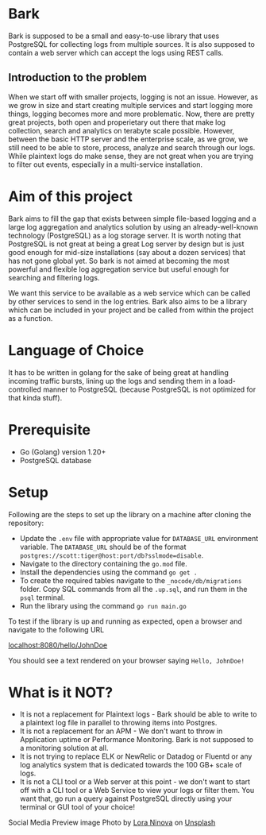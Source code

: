 # Bark
Bark is supposed to be a small and easy-to-use library that uses PostgreSQL for collecting logs from multiple sources. It is also supposed to contain a web server which can accept the logs using REST calls.

## Introduction to the problem
When we start off with smaller projects, logging is not an issue. However, as we grow in size and start creating multiple services and start logging more things, logging becomes more and more problematic. Now, there are pretty great projects, both open and properietary out there that make log collection, search and analytics on terabyte scale possible. However, between the basic HTTP server and the enterprise scale, as we grow, we still need to be able to store, process, analyze and search through our logs. While plaintext logs do make sense, they are not great when you are trying to filter out events, especially in a multi-service installation.

# Aim of this project
Bark aims to fill the gap that exists between simple file-based logging and a large log aggregation and analytics solution by using an already-well-known technology (PostgreSQL) as a log storage server. It is worth noting that PostgreSQL is not great at being a great Log server by design but is just good enough for mid-size installations (say about a dozen services) that has not gone global yet. So bark is not aimed at becoming the most powerful and flexible log aggregation service but useful enough for searching and filtering logs.

We want this service to be available as a web service which can be called by other services to send in the log entries. Bark also aims to be a library which can be included in your project and be called from within the project as a function.

# Language of Choice
It has to be written in golang for the sake of being great at handling incoming traffic bursts, lining up the logs and sending them in a load-controlled manner to PostgreSQL (because PostgreSQL is not optimized for that kinda stuff).

 

# Prerequisite

- Go (Golang) version 1.20+
- PostgreSQL database

# Setup

Following are the steps to set up the library on a machine after cloning the repository:
- Update the `.env` file with appropriate value for `DATABASE_URL` environment variable. 
The `DATABASE_URL` should be of the format `postgres://scott:tiger@host:port/db?sslmode=disable`. 
- Navigate to the directory containing the `go.mod` file.
- Install the dependencies using the command `go get .`
- To create the required tables navigate to the `_nocode/db/migrations` folder. Copy SQL commands from all the `.up.sql`, and run them in the `psql` terminal.
- Run the library using the command `go run main.go`

To test if the library is up and running as expected, open a browser and navigate to the following URL

[localhost:8080/hello/JohnDoe](http://localhost:8080/hello/JohnDoe)

You should see a text rendered on your browser saying `Hello, JohnDoe!` 

# What is it NOT?
- It is not a replacement for Plaintext logs - Bark should be able to write to a plaintext log file in parallel to throwing items into Postgres.
- It is not a replacement for an APM - We don't want to throw in Application uptime or Performance Monitoring. Bark is not supposed to a monitoring solution at all.
- It is not trying to replace ELK or NewRelic or Datadog or Fluentd or any log analytics system that is dedicated towards the 100 GB+ scale of logs.
- It is not a CLI tool or a Web server at this point - we don't want to start off with a CLI tool or a Web Service to view your logs or filter them. You want that, go run a query against PostgreSQL directly using your terminal or GUI tool of your choice!

Social Media Preview image Photo by [Lora Ninova](https://unsplash.com/@lorannva?utm_source=unsplash&utm_medium=referral&utm_content=creditCopyText) on [Unsplash](https://unsplash.com/photos/U86FnrpRR0k?utm_source=unsplash&utm_medium=referral&utm_content=creditCopyText)
